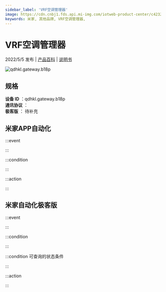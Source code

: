```yaml
---
sidebar_label: 'VRF空调管理器'
image: https://cdn.cnbj1.fds.api.mi-img.com/iotweb-product-center/c42320ca1e751877a02566d4aeba2fde_1650872646252.png?GalaxyAccessKeyId=AKVGLQWBOVIRQ3XLEW&Expires=9223372036854775807&Signature=4ZIKCfJZXXgu4k9STbrlbcG4jdU=
keywords: 米家, 其他品牌, VRF空调管理器, 
---
```

# VRF空调管理器

2022/5/5 发布 | [产品百科](https://home.mi.com/webapp/content/baike/product/index.html?model=qdhkl.gateway.b18p/) | [说明书](https://home.mi.com/views/introduction.html?model=qdhkl.gateway.b18p&region=cn)

![qdhkl.gateway.b18p](https://cdn.cnbj1.fds.api.mi-img.com/iotweb-product-center/c42320ca1e751877a02566d4aeba2fde_1650872646252.png?GalaxyAccessKeyId=AKVGLQWBOVIRQ3XLEW&Expires=9223372036854775807&Signature=4ZIKCfJZXXgu4k9STbrlbcG4jdU=)

## 规格  
> 
**设备 ID** ：qdhkl.gateway.b18p  
**通讯协议** ：  
**极客版**  ： 待补充 


## 米家APP自动化  

:::event  

:::

:::condition  

:::

:::action   

:::

## 米家自动化极客版  

:::event  

:::

:::condition  

:::

:::condition 可查询的状态条件  

:::

:::action  

:::

        
